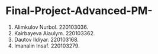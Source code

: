 # Final-Project-Advanced-PM-
1. Alimkulov Nurbol. 220103036.
2. Kairbayeva Aiaulym. 220103362.
3. Dautov Ildiyar. 220103168.
4. Imanalin Insaf. 220103279.
